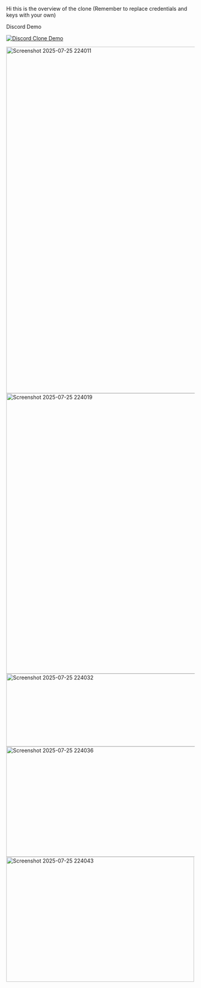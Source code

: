 Hi this is the overview of the clone (Remember to replace credentials and keys with your own)

Discord Demo

[![Discord Clone Demo](https://img.youtube.com/vi/Ibzu24rdnes/0.jpg)](https://www.youtube.com/watch?v=Ibzu24rdnes)

<img width="519" height="923" alt="Screenshot 2025-07-25 224011" src="https://github.com/user-attachments/assets/b4daf653-e8d0-44f1-9b89-c9ade16ecc3a" />
<img width="525" height="747" alt="Screenshot 2025-07-25 224019" src="https://github.com/user-attachments/assets/44f6926c-f97f-4f80-abcc-bd17fa969d83" />
<img width="508" height="194" alt="Screenshot 2025-07-25 224032" src="https://github.com/user-attachments/assets/bfd5f602-f7e7-4364-bb62-06d75dcae4ef" />
<img width="520" height="294" alt="Screenshot 2025-07-25 224036" src="https://github.com/user-attachments/assets/766b636f-a096-42c6-80fa-ff603dcf37f0" />
<img width="502" height="333" alt="Screenshot 2025-07-25 224043" src="https://github.com/user-attachments/assets/afad99e8-5458-4692-8b14-167149150cf3" />
